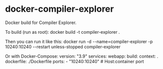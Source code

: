 # docker-compiler-explorer
Docker build for Compiler Explorer.

To build (run as root):
docker build -t compiler-explorer .

Then you can run it like this:
docker run -d --name=compiler-explorer -p 10240:10240 --restart unless-stopped compiler-explorer

Or with Docker-Compose:
version: "3.9"
services:
  webapp:
    build:
      context: .
      dockerfile: ./Dockerfile
    ports:
      - "10240:10240" # Host:container port
